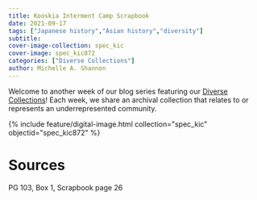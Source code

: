 ```yaml
---
title: Kooskia Interment Camp Scrapbook
date: 2021-09-17
tags: ["Japanese history","Asian history","diversity"]
subtitle: 
cover-image-collection: spec_kic
cover-image: spec_kic872
categories: ["Diverse Collections"]
author: Michelle A. Shannon
---
```


Welcome to another week of our blog series featuring our [Diverse Collections](https://harvester.lib.uidaho.edu/series/diversecollections.html)! Each week, we share an archival collection that relates to or represents an underrepresented community.

{% include feature/digital-image.html collection="spec_kic" objectid="spec_kic872" %}

# Sources

PG 103, Box 1, Scrapbook page 26